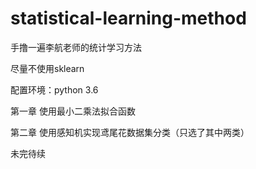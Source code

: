 # statistical-learning-method
手撸一遍李航老师的统计学习方法

尽量不使用sklearn

配置环境：python 3.6

第一章 使用最小二乘法拟合函数

第二章 使用感知机实现鸢尾花数据集分类（只选了其中两类）



未完待续
